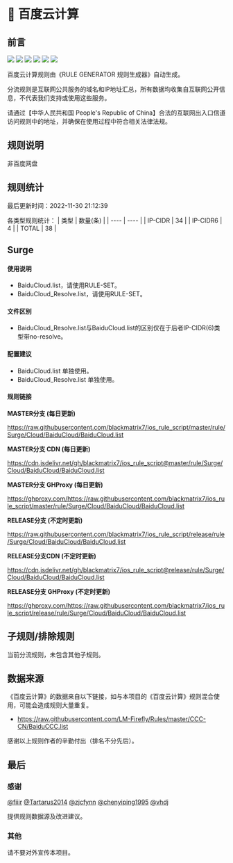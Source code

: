 # 🧸 百度云计算

## 前言

![](https://shields.io/badge/-移除重复规则-ff69b4) ![](https://shields.io/badge/-DOMAIN与DOMAIN--SUFFIX合并-green) ![](https://shields.io/badge/-DOMAIN--SUFFIX间合并-critical) ![](https://shields.io/badge/-DOMAIN与DOMAIN--KEYWORD合并-9cf) ![](https://shields.io/badge/-DOMAIN--SUFFIX与DOMAIN--KEYWORD合并-blue) ![](https://shields.io/badge/-IP--CIDR(6)合并-blueviolet) 

百度云计算规则由《RULE GENERATOR 规则生成器》自动生成。

分流规则是互联网公共服务的域名和IP地址汇总，所有数据均收集自互联网公开信息，不代表我们支持或使用这些服务。

请通过【中华人民共和国 People's Republic of China】合法的互联网出入口信道访问规则中的地址，并确保在使用过程中符合相关法律法规。

## 规则说明
非百度网盘

## 规则统计

最后更新时间：2022-11-30 21:12:39

各类型规则统计：
| 类型 | 数量(条)  | 
| ---- | ----  |
| IP-CIDR | 34  | 
| IP-CIDR6 | 4  | 
| TOTAL | 38  | 


## Surge 

#### 使用说明
- BaiduCloud.list，请使用RULE-SET。
- BaiduCloud_Resolve.list，请使用RULE-SET。

#### 文件区别
- BaiduCloud_Resolve.list与BaiduCloud.list的区别仅在于后者IP-CIDR(6)类型带no-resolve。

#### 配置建议
- BaiduCloud.list 单独使用。
- BaiduCloud_Resolve.list 单独使用。

#### 规则链接
**MASTER分支 (每日更新)**

https://raw.githubusercontent.com/blackmatrix7/ios_rule_script/master/rule/Surge/Cloud/BaiduCloud/BaiduCloud.list

**MASTER分支 CDN (每日更新)**

https://cdn.jsdelivr.net/gh/blackmatrix7/ios_rule_script@master/rule/Surge/Cloud/BaiduCloud/BaiduCloud.list

**MASTER分支 GHProxy (每日更新)**

https://ghproxy.com/https://raw.githubusercontent.com/blackmatrix7/ios_rule_script/master/rule/Surge/Cloud/BaiduCloud/BaiduCloud.list

**RELEASE分支 (不定时更新)**

https://raw.githubusercontent.com/blackmatrix7/ios_rule_script/release/rule/Surge/Cloud/BaiduCloud/BaiduCloud.list

**RELEASE分支CDN (不定时更新)**

https://cdn.jsdelivr.net/gh/blackmatrix7/ios_rule_script@release/rule/Surge/Cloud/BaiduCloud/BaiduCloud.list

**RELEASE分支 GHProxy (不定时更新)**

https://ghproxy.com/https://raw.githubusercontent.com/blackmatrix7/ios_rule_script/release/rule/Surge/Cloud/BaiduCloud/BaiduCloud.list

## 子规则/排除规则


当前分流规则，未包含其他子规则。

## 数据来源

《百度云计算》的数据来自以下链接，如与本项目的《百度云计算》规则混合使用，可能会造成规则大量重复。

- https://raw.githubusercontent.com/LM-Firefly/Rules/master/CCC-CN/BaiduCCC.list


感谢以上规则作者的辛勤付出（排名不分先后）。

## 最后

### 感谢

[@fiiir](https://github.com/fiiir) [@Tartarus2014](https://github.com/Tartarus2014) [@zjcfynn](https://github.com/zjcfynn) [@chenyiping1995](https://github.com/chenyiping1995) [@vhdj](https://github.com/vhdj)

提供规则数据源及改进建议。

### 其他

请不要对外宣传本项目。